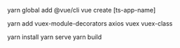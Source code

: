 

yarn global add @vue/cli
vue create [ts-app-name]

yarn add vuex-module-decorators axios vuex vuex-class

yarn install
yarn serve
yarn build
